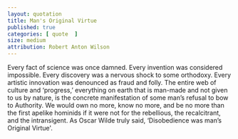 ```yaml
---
layout: quotation
title: Man's Original Virtue
published: true 
categories: [ quote  ]
size: medium
attribution: Robert Anton Wilson
---
```


Every fact of science was once damned. Every invention was considered impossible. Every discovery was a nervous shock 
to some orthodoxy. Every artistic innovation was denounced as fraud and folly. The entire web of culture and ‘progress,’ 
everything on earth that is man-made and not given to us by nature, is the concrete manifestation of some man’s refusal 
to bow to Authority. We would own no more, know no more, and be no more than the first apelike hominids if it were 
not for the rebellious, the recalcitrant, and the intransigent. As Oscar Wilde truly said, ‘Disobedience was 
man’s Original Virtue'.
